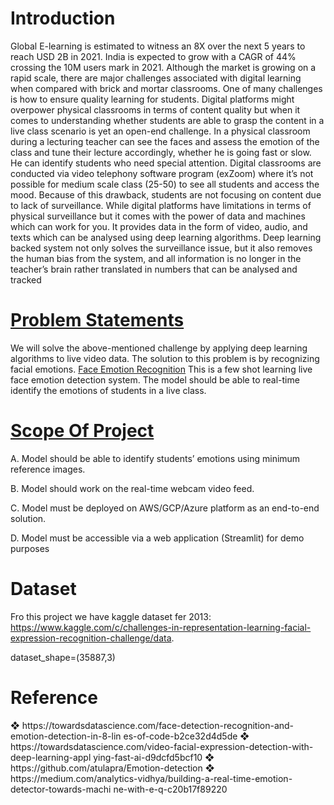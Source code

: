 <h1>Introduction</h1>

Global E-learning is estimated to witness an 8X over the next 5 years to reach USD 2B in 2021. India
is expected to grow with a CAGR of 44% crossing the 10M users mark in 2021. Although the market
is growing on a rapid scale, there are major challenges associated with digital learning when
compared with brick and mortar classrooms. One of many challenges is how to ensure quality
learning for students. Digital platforms might overpower physical classrooms in terms of content
quality but when it comes to understanding whether students are able to grasp the content in a live
class scenario is yet an open-end challenge.
In a physical classroom during a lecturing teacher can see the faces and assess the emotion of the
class and tune their lecture accordingly, whether he is going fast or slow. He can identify students who
need special attention. Digital classrooms are conducted via video telephony software program (exZoom) where it’s not possible for medium scale class (25-50) to see all students and access the
mood. Because of this drawback, students are not focusing on content due to lack of surveillance.
While digital platforms have limitations in terms of physical surveillance but it comes with the power of
data and machines which can work for you. It provides data in the form of video, audio, and texts
which can be analysed using deep learning algorithms. Deep learning backed system not only solves
the surveillance issue, but it also removes the human bias from the system, and all information is no
longer in the teacher’s brain rather translated in numbers that can be analysed and tracked


<h1><u>Problem Statements</u></h1>
We will solve the above-mentioned challenge by applying deep learning algorithms to live video data.
The solution to this problem is by recognizing facial emotions.
<u> Face Emotion Recognition</u>
This is a few shot learning live face emotion detection system. The model should be able to real-time
identify the emotions of students in a live class.



<h1><u>Scope Of Project</u></h1>
A. Model should be able to identify students’ emotions using minimum reference images.

B. Model should work on the real-time webcam video feed.

C. Model must be deployed on AWS/GCP/Azure platform as an end-to-end solution.

D. Model must be accessible via a web application (Streamlit) for demo purposes

<h1>Dataset</h1>

Fro this project we have kaggle dataset fer 2013: https://www.kaggle.com/c/challenges-in-representation-learning-facial-expression-recognition-challenge/data.

dataset_shape=(35887,3)

<h1>Reference</h1>
❖ https://towardsdatascience.com/face-detection-recognition-and-emotion-detection-in-8-lin
es-of-code-b2ce32d4d5de
❖ https://towardsdatascience.com/video-facial-expression-detection-with-deep-learning-appl
ying-fast-ai-d9dcfd5bcf10
❖ https://github.com/atulapra/Emotion-detection
❖ https://medium.com/analytics-vidhya/building-a-real-time-emotion-detector-towards-machi
ne-with-e-q-c20b17f89220






